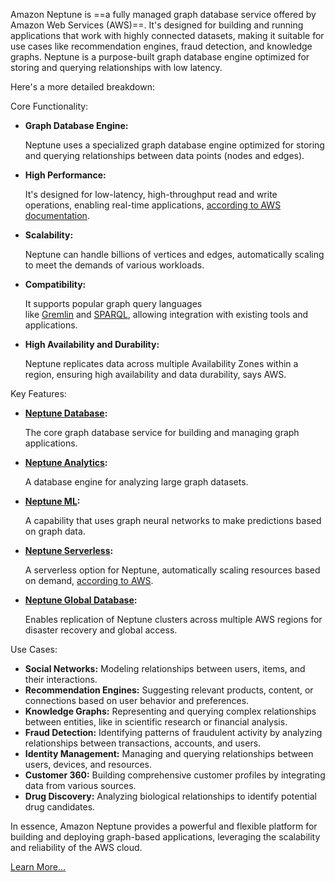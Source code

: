 Amazon Neptune is ==a fully managed graph database service offered by Amazon Web Services (AWS)==. It's designed for building and running applications that work with highly connected datasets, making it suitable for use cases like recommendation engines, fraud detection, and knowledge graphs. Neptune is a purpose-built graph database engine optimized for storing and querying relationships with low latency. 

Here's a more detailed breakdown:

Core Functionality:

- **Graph Database Engine:**
    
    Neptune uses a specialized graph database engine optimized for storing and querying relationships between data points (nodes and edges). 
    
- **High Performance:**
    
    It's designed for low-latency, high-throughput read and write operations, enabling real-time applications, [according to AWS documentation](https://docs.aws.amazon.com/whitepapers/latest/choosing-an-aws-nosql-database/amazon-neptune.html). 
    
- **Scalability:**
    
    Neptune can handle billions of vertices and edges, automatically scaling to meet the demands of various workloads. 
    
- **Compatibility:**
    
    It supports popular graph query languages like [Gremlin](https://www.google.com/search?cs=1&sca_esv=caddd151944c4a58&sxsrf=AE3TifMvM26rAMKrMEmGrSFM6CjdDtWAuw%3A1755226831648&q=Gremlin&sa=X&ved=2ahUKEwjZv-C96YuPAxXKRWcHHRdjApQQxccNegQIHBAB&mstk=AUtExfC1aMw9Bfqs3rteQ-YXVIT4q4lZ_J_HpwAwREhQ59GpZvgrkKFWjIAaNn4I2JTk-k0nA1TOad3MukgjmAUZs_lOQhzJ272XctbsWRFqnNpgFuMXL-px_V8xaSH9kdrBTs9gALL7qgSE8NBBUwT_kS8_734PsfxHvTnIHS0qRprIG8BEKfSPYzqnqvpNdLUN4JMQkii_fdJ5HKLRBAK7SJLkfStnV7ev_g5eGT3FvphBgTm0L_9OFSFE8DUC_mV4OdYcJvW4CkiTQdWto0DeczFy&csui=3) and [SPARQL](https://www.google.com/search?cs=1&sca_esv=caddd151944c4a58&sxsrf=AE3TifMvM26rAMKrMEmGrSFM6CjdDtWAuw%3A1755226831648&q=SPARQL&sa=X&ved=2ahUKEwjZv-C96YuPAxXKRWcHHRdjApQQxccNegQIHBAC&mstk=AUtExfC1aMw9Bfqs3rteQ-YXVIT4q4lZ_J_HpwAwREhQ59GpZvgrkKFWjIAaNn4I2JTk-k0nA1TOad3MukgjmAUZs_lOQhzJ272XctbsWRFqnNpgFuMXL-px_V8xaSH9kdrBTs9gALL7qgSE8NBBUwT_kS8_734PsfxHvTnIHS0qRprIG8BEKfSPYzqnqvpNdLUN4JMQkii_fdJ5HKLRBAK7SJLkfStnV7ev_g5eGT3FvphBgTm0L_9OFSFE8DUC_mV4OdYcJvW4CkiTQdWto0DeczFy&csui=3), allowing integration with existing tools and applications. 
    
- **High Availability and Durability:**
    
    Neptune replicates data across multiple Availability Zones within a region, ensuring high availability and data durability, says AWS. 
    

Key Features:

- **[Neptune Database](https://www.google.com/search?cs=1&sca_esv=caddd151944c4a58&sxsrf=AE3TifMvM26rAMKrMEmGrSFM6CjdDtWAuw%3A1755226831648&q=Neptune+Database&sa=X&ved=2ahUKEwjZv-C96YuPAxXKRWcHHRdjApQQxccNegQILBAB&mstk=AUtExfC1aMw9Bfqs3rteQ-YXVIT4q4lZ_J_HpwAwREhQ59GpZvgrkKFWjIAaNn4I2JTk-k0nA1TOad3MukgjmAUZs_lOQhzJ272XctbsWRFqnNpgFuMXL-px_V8xaSH9kdrBTs9gALL7qgSE8NBBUwT_kS8_734PsfxHvTnIHS0qRprIG8BEKfSPYzqnqvpNdLUN4JMQkii_fdJ5HKLRBAK7SJLkfStnV7ev_g5eGT3FvphBgTm0L_9OFSFE8DUC_mV4OdYcJvW4CkiTQdWto0DeczFy&csui=3):**
    
    The core graph database service for building and managing graph applications. 
    
- **[Neptune Analytics](https://www.google.com/search?cs=1&sca_esv=caddd151944c4a58&sxsrf=AE3TifMvM26rAMKrMEmGrSFM6CjdDtWAuw%3A1755226831648&q=Neptune+Analytics&sa=X&ved=2ahUKEwjZv-C96YuPAxXKRWcHHRdjApQQxccNegQILxAB&mstk=AUtExfC1aMw9Bfqs3rteQ-YXVIT4q4lZ_J_HpwAwREhQ59GpZvgrkKFWjIAaNn4I2JTk-k0nA1TOad3MukgjmAUZs_lOQhzJ272XctbsWRFqnNpgFuMXL-px_V8xaSH9kdrBTs9gALL7qgSE8NBBUwT_kS8_734PsfxHvTnIHS0qRprIG8BEKfSPYzqnqvpNdLUN4JMQkii_fdJ5HKLRBAK7SJLkfStnV7ev_g5eGT3FvphBgTm0L_9OFSFE8DUC_mV4OdYcJvW4CkiTQdWto0DeczFy&csui=3):**
    
    A database engine for analyzing large graph datasets. 
    
- **[Neptune ML](https://www.google.com/search?cs=1&sca_esv=caddd151944c4a58&sxsrf=AE3TifMvM26rAMKrMEmGrSFM6CjdDtWAuw%3A1755226831648&q=Neptune+ML&sa=X&ved=2ahUKEwjZv-C96YuPAxXKRWcHHRdjApQQxccNegQILRAB&mstk=AUtExfC1aMw9Bfqs3rteQ-YXVIT4q4lZ_J_HpwAwREhQ59GpZvgrkKFWjIAaNn4I2JTk-k0nA1TOad3MukgjmAUZs_lOQhzJ272XctbsWRFqnNpgFuMXL-px_V8xaSH9kdrBTs9gALL7qgSE8NBBUwT_kS8_734PsfxHvTnIHS0qRprIG8BEKfSPYzqnqvpNdLUN4JMQkii_fdJ5HKLRBAK7SJLkfStnV7ev_g5eGT3FvphBgTm0L_9OFSFE8DUC_mV4OdYcJvW4CkiTQdWto0DeczFy&csui=3):**
    
    A capability that uses graph neural networks to make predictions based on graph data. 
    
- **[Neptune Serverless](https://www.google.com/search?cs=1&sca_esv=caddd151944c4a58&sxsrf=AE3TifMvM26rAMKrMEmGrSFM6CjdDtWAuw%3A1755226831648&q=Neptune+Serverless&sa=X&ved=2ahUKEwjZv-C96YuPAxXKRWcHHRdjApQQxccNegQILhAB&mstk=AUtExfC1aMw9Bfqs3rteQ-YXVIT4q4lZ_J_HpwAwREhQ59GpZvgrkKFWjIAaNn4I2JTk-k0nA1TOad3MukgjmAUZs_lOQhzJ272XctbsWRFqnNpgFuMXL-px_V8xaSH9kdrBTs9gALL7qgSE8NBBUwT_kS8_734PsfxHvTnIHS0qRprIG8BEKfSPYzqnqvpNdLUN4JMQkii_fdJ5HKLRBAK7SJLkfStnV7ev_g5eGT3FvphBgTm0L_9OFSFE8DUC_mV4OdYcJvW4CkiTQdWto0DeczFy&csui=3):**
    
    A serverless option for Neptune, automatically scaling resources based on demand, [according to AWS](https://aws.amazon.com/neptune/developer-resources/). 
    
- **[Neptune Global Database](https://www.google.com/search?cs=1&sca_esv=caddd151944c4a58&sxsrf=AE3TifMvM26rAMKrMEmGrSFM6CjdDtWAuw%3A1755226831648&q=Neptune+Global+Database&sa=X&ved=2ahUKEwjZv-C96YuPAxXKRWcHHRdjApQQxccNegQIMBAB&mstk=AUtExfC1aMw9Bfqs3rteQ-YXVIT4q4lZ_J_HpwAwREhQ59GpZvgrkKFWjIAaNn4I2JTk-k0nA1TOad3MukgjmAUZs_lOQhzJ272XctbsWRFqnNpgFuMXL-px_V8xaSH9kdrBTs9gALL7qgSE8NBBUwT_kS8_734PsfxHvTnIHS0qRprIG8BEKfSPYzqnqvpNdLUN4JMQkii_fdJ5HKLRBAK7SJLkfStnV7ev_g5eGT3FvphBgTm0L_9OFSFE8DUC_mV4OdYcJvW4CkiTQdWto0DeczFy&csui=3):**
    
    Enables replication of Neptune clusters across multiple AWS regions for disaster recovery and global access. 
    

Use Cases:

- **Social Networks:** Modeling relationships between users, items, and their interactions. 
- **Recommendation Engines:** Suggesting relevant products, content, or connections based on user behavior and preferences. 
- **Knowledge Graphs:** Representing and querying complex relationships between entities, like in scientific research or financial analysis. 
- **Fraud Detection:** Identifying patterns of fraudulent activity by analyzing relationships between transactions, accounts, and users. 
- **Identity Management:** Managing and querying relationships between users, devices, and resources. 
- **Customer 360:** Building comprehensive customer profiles by integrating data from various sources. 
- **Drug Discovery:** Analyzing biological relationships to identify potential drug candidates. 

In essence, Amazon Neptune provides a powerful and flexible platform for building and deploying graph-based applications, leveraging the scalability and reliability of the AWS cloud.

[Learn More...](https://www.google.com/search?q=amazon+neptune)